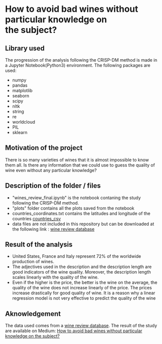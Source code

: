 # How to avoid bad wines without particular knowledge on the subject?
 
 ## Library used
The progression of the analysis following the CRISP-DM method is made in a Jupyter Notebook(Python3) environment. 
The following packages are used:
- numpy
- pandas
- matplotlib
- seaborn
- scipy
- nltk
- string
- re
- worldcloud
- PIL
- sklearn

## Motivation of the project
There is so many varieties of wines that it is almost impossible to know them all. Is there any information that we could use to guess the quality of wine even without any particular knowledge?

## Description of the folder / files
- "wines_review_final.ipynb" is the notebook contaning the study following the CRISP-DM method.
- "plots" folder contains all the plots saved from the notebook
- countries_coordinates.txt contains the latitudes and longitude of the countries [countries_csv](https://developers.google.com/public-data/docs/canonical/countries_csv)
- data files are not included in this repository but can be downloaded at the following link : [wine review database](https://www.kaggle.com/zynicide/wine-reviews)

## Result of the analysis
- United States, France and Italy represent 72% of the worldwide production of wines.
- The adjectives used in the description and the description length are good indicators of the wine quality. Moreover, the description length scales linearly with the quality of the wine.
- Even if the higher is the price, the better is the wine on the average, the quality of the wine does not increase linearly of the price. The prices increase drastically for good quality of wine. It is a reason why a linear regression model is not very effective to predict the quality of the wine

## Aknowledgement
The data used comes from a [wine review database](https://www.kaggle.com/zynicide/wine-reviews). 
The result of the study are available on Medium:  [How to avoid bad wines without particular knowledge on the subject?](https://medium.com/@oliviergobron/how-to-avoid-bad-wines-without-particular-knowledge-on-the-subject-1a6092b63098)
